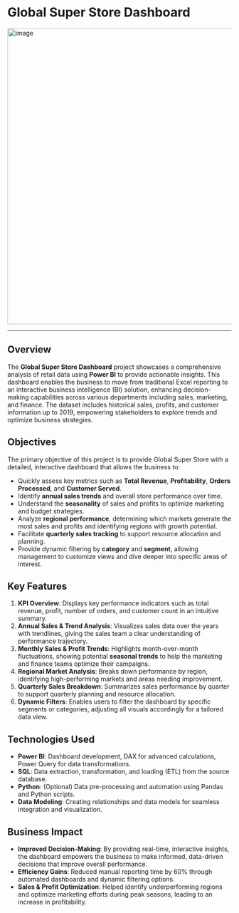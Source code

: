 # **Global Super Store Dashboard**

<img width="665" alt="image" src="https://github.com/user-attachments/assets/d35e44c4-8901-4637-ba70-5ecd924fcd77">

---


## **Overview**
The **Global Super Store Dashboard** project showcases a comprehensive analysis of retail data using **Power BI** to provide actionable insights. This dashboard enables the business to move from traditional Excel reporting to an interactive business intelligence (BI) solution, enhancing decision-making capabilities across various departments including sales, marketing, and finance. The dataset includes historical sales, profits, and customer information up to 2019, empowering stakeholders to explore trends and optimize business strategies.

## **Objectives**
The primary objective of this project is to provide Global Super Store with a detailed, interactive dashboard that allows the business to:
- Quickly assess key metrics such as **Total Revenue**, **Profitability**, **Orders Processed**, and **Customer Served**.
- Identify **annual sales trends** and overall store performance over time.
- Understand the **seasonality** of sales and profits to optimize marketing and budget strategies.
- Analyze **regional performance**, determining which markets generate the most sales and profits and identifying regions with growth potential.
- Facilitate **quarterly sales tracking** to support resource allocation and planning.
- Provide dynamic filtering by **category** and **segment**, allowing management to customize views and dive deeper into specific areas of interest.

## **Key Features**
1. **KPI Overview**: Displays key performance indicators such as total revenue, profit, number of orders, and customer count in an intuitive summary.
2. **Annual Sales & Trend Analysis**: Visualizes sales data over the years with trendlines, giving the sales team a clear understanding of performance trajectory.
3. **Monthly Sales & Profit Trends**: Highlights month-over-month fluctuations, showing potential **seasonal trends** to help the marketing and finance teams optimize their campaigns.
4. **Regional Market Analysis**: Breaks down performance by region, identifying high-performing markets and areas needing improvement.
5. **Quarterly Sales Breakdown**: Summarizes sales performance by quarter to support quarterly planning and resource allocation.
6. **Dynamic Filters**: Enables users to filter the dashboard by specific segments or categories, adjusting all visuals accordingly for a tailored data view.

## **Technologies Used**
- **Power BI**: Dashboard development, DAX for advanced calculations, Power Query for data transformations.
- **SQL**: Data extraction, transformation, and loading (ETL) from the source database.
- **Python**: (Optional) Data pre-processing and automation using Pandas and Python scripts.
- **Data Modeling**: Creating relationships and data models for seamless integration and visualization.

## **Business Impact**
- **Improved Decision-Making**: By providing real-time, interactive insights, the dashboard empowers the business to make informed, data-driven decisions that improve overall performance.
- **Efficiency Gains**: Reduced manual reporting time by 60% through automated dashboards and dynamic filtering options.
- **Sales & Profit Optimization**: Helped identify underperforming regions and optimize marketing efforts during peak seasons, leading to an increase in profitability.

